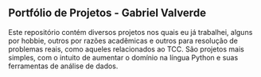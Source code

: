 ## Portfólio de Projetos - Gabriel Valverde

Este repositório contém diversos projetos nos quais eu já trabalhei, alguns por hobbie, outros por razões acadêmicas e outros para resolução de problemas reais, como aqueles relacionados ao TCC.
São projetos mais simples, com o intuito de aumentar o domínio na língua Python e suas ferramentas de análise de dados.
